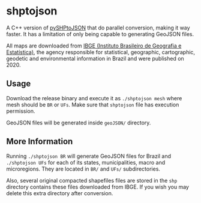 # shptojson

A C++ version of [pySHPtoJSON](https://github.com/Godrigos/pySHPtoJSON) that do parallel conversion, making it way faster. It has a limitation of only being capable to generating GeoJSON files.

All maps are downloaded from [IBGE (Instituto Brasileiro de Geografia e Estatística)](http://www.ibge.gov.br/), the agency responsible for
statistical, geographic, cartographic, geodetic and environmental information
in Brazil and were published on 2020.

## Usage

Download the release binary and execute it as `./shptojson mesh` where mesh should be `BR` or `UFs`. Make sure that `shptojson` file has execution permission.

GeoJSON files will be generated inside `geoJSON/` directory.

## More Information

Running `./shptojson BR` will generate GeoJSON files for
Brazil and  `./shptojson UFs` for each of its states, municipalities, macro and microregions. They are located in `BR/` and `UFs/` subdirectories.

Also, several original compacted shapefiles files are stored in the `shp` directory contains these files downloaded from IBGE. If you wish you may delete this extra directory after conversion.
